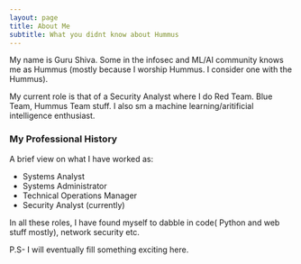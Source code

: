 ```yaml
---
layout: page
title: About Me
subtitle: What you didnt know about Hummus
---
```


My name is Guru Shiva. Some in the infosec and ML/AI community knows me as Hummus (mostly because I worship Hummus. I consider one with the Hummus).

My current role is that of a Security Analyst where I do Red Team. Blue Team, Hummus Team stuff. I also sm a machine learning/aritificial intelligence enthusiast.


### My Professional History

A brief view on what I have worked as:

- Systems Analyst
- Systems Administrator
- Technical Operations Manager
- Security Analyst (currently)

In all these roles, I have found myself to dabble in code( Python and web stuff mostly), network security etc.

P.S- I will eventually fill something exciting here.